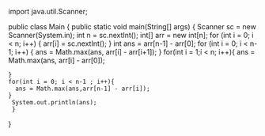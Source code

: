 import java.util.Scanner;

public class Main {
  public static void main(String[] args) {
     Scanner sc = new Scanner(System.in);
    int n = sc.nextInt();
    int[] arr = new int[n];
    for (int i = 0; i < n; i++) {
      arr[i] = sc.nextInt();
    }
   int ans = arr[n-1] - arr[0];
    for (int i = 0; i < n-1; i++) {
       ans = Math.max(ans, arr[i] - arr[i+1]);
        }
    for(int i = 1;i < n; i++){
      ans = Math.max(ans, arr[i] - arr[0]);

    }
    for(int i = 0; i < n-1 ; i++){
      ans = Math.max(ans,arr[n-1] - arr[i]);
    }
     System.out.println(ans);
     }
}